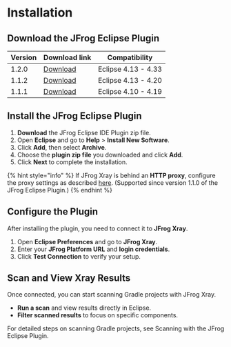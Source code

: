 # Installation

## **Download the JFrog Eclipse Plugin**

| **Version** | **Download link**                                                                                                              | **Compatibility**   |
| ----------- | ------------------------------------------------------------------------------------------------------------------------------ | ------------------- |
| 1.2.0       | [Download](https://github.com/jfrog/jfrog-eclipse-plugin/releases/download/1.2.0/com.jfrog.ide.eclipse.releng.update-site.zip) | Eclipse 4.13 - 4.33 |
| 1.1.2       | [Download](https://github.com/jfrog/jfrog-eclipse-plugin/releases/download/1.1.2/com.jfrog.ide.eclipse.releng.update-site.zip) | Eclipse 4.13 - 4.20 |
| 1.1.1       | [Download](https://github.com/jfrog/jfrog-eclipse-plugin/releases/download/1.1.1/com.jfrog.ide.eclipse.releng.update-site.zip) | Eclipse 4.10 - 4.19 |

## **Install the JFrog Eclipse Plugin**

1. **Download** the JFrog Eclipse IDE Plugin zip file.
2. Open **Eclipse** and go to **Help** > **Install New Software**.
3. Click **Add**, then select **Archive**.
4. Choose the **plugin zip file** you downloaded and click **Add**.
5. Click **Next** to complete the installation.

{% hint style="info" %}
If JFrog Xray is behind an **HTTP proxy**, configure the proxy settings as described [here](https://help.eclipse.org/latest/index.jsp?topic=%2Forg.eclipse.platform.doc.user%2Freference%2Fref-net-preferences.htm). (Supported since version 1.1.0 of the JFrog Eclipse Plugin.)
{% endhint %}

## **Configure the Plugin**

After installing the plugin, you need to connect it to **JFrog Xray**.

1. Open **Eclipse Preferences** and go to **JFrog Xray**.
2. Enter your **JFrog Platform URL** and **login credentials**.
3. Click **Test Connection** to verify your setup.

## **Scan and View Xray Results**

Once connected, you can start scanning Gradle projects with JFrog Xray.

* **Run a scan** and view results directly in Eclipse.
* **Filter scanned results** to focus on specific components.

For detailed steps on scanning Gradle projects, see Scanning with the JFrog Eclipse Plugin.
